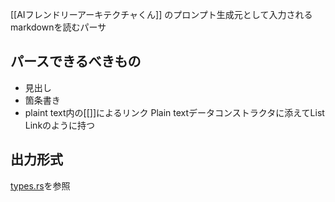 [[AIフレンドリーアーキテクチャくん]] のプロンプト生成元として入力されるmarkdownを読むパーサ

## パースできるべきもの
- 見出し
- 箇条書き
- plaint text内の[[]]によるリンク Plain textデータコンストラクタに添えてList Linkのように持つ
## 出力形式
[types.rs](types.rs)を参照
